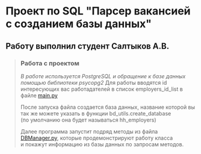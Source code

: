 # Проект по SQL "Парсер вакансией с созданием базы данных"
## Работу выполнил студент Салтыков А.В.

>### Работа с проектом
>*В работе используется PostgreSQL и обращение к базе данных помощью библиотеки psycopg2*
>Для работы вводятся id интересующих вас работадателей в список employers_id_list в файле [main.py](main.py)
> 
>После запуска файла создается база данных, название которой вы так же можете указать в функции bd_utils.create_database <br />
(по умолчанию она будет называться hh_employers)
>
> Далее программа запустит подряд методы из файла [DBManager.py](src/DBManager.py), которые продемонстрируют работу класса <br />
> и покажут информацию из базы данных по запросам методов.



##
###

##
###

##
###

